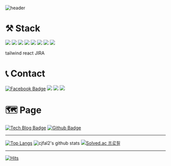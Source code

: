 ![header](https://capsule-render.vercel.app/api?type=waving&color=gradient&height=300&section=header&text=DongjunKim&fontSize=90)


# ⚒  Stack

<img src="https://img.shields.io/badge/Python-3776AB?style=for-the-badge&logo=Python&logoColor=red"> <img src="https://img.shields.io/badge/Notion-000000?style=for-the-badge&logo=Notion&logoColor=F0F8FF"> <img src="https://img.shields.io/badge/Django-21360d?style=for-the-badge&logo=Django&logoColor=F0F8FF"> <img src="https://img.shields.io/badge/HTML5-red?style=for-the-badge&logo=HTML5&logoColor=c2c6b3"> <img src="https://img.shields.io/badge/CSS3-blue?style=for-the-badge&logo=CSS3&logoColor=F0F8FF"> <img src="https://img.shields.io/badge/BOOTSTRAP-purple?style=for-the-badge&logo=BOOTSTRAP&logoColor=F0F8FF"> <img src="https://img.shields.io/badge/JavaScript-orange?style=for-the-badge&logo=JavaScript&logoColor=F0F8FF"> <img src="https://img.shields.io/badge/vue.js-4FC08D?style=for-the-badge&logo=vue.js&logoColor=white">

tailwind react JIRA 

# 📞 Contact
[![Facebook Badge](https://img.shields.io/badge/facebook-1877f2?style=flat-square&logo=facebook&logoColor=white&link=https://www.facebook.com/cjfal2)](https://www.facebook.com/cjfal2) <a href="mailto:dongjun318@naver.com"><img src="https://img.shields.io/badge/Naver-03C75A?style=flat-square&logo=naver&logoColor=white"/></a> <a href="mailto:dongjun9636@gmail.com"><img src="https://img.shields.io/badge/Gmail-EA4335?style=flat-square&logo=gmail&logoColor=white"/></a> <a href="mailto:cjfal2@kakao.com"><img src="https://img.shields.io/badge/Kakao-FFCD00?style=flat-square&logo=Kakao&logoColor=black"/></a>



# 🗺 Page

[![Tech Blog Badge](http://img.shields.io/badge/-Tech%20blog-yellow?style=flat-square&logo=github&link=https://cjfal2.github.io/dj/)](https://cjfal2.github.io/dj/) [![Github Badge](http://img.shields.io/badge/-Github-black?style=flat-square&logo=github&link=https://github.com/cjfal2)](https://github.com/cjfal2)



---
[![Top Langs](https://github-readme-stats.vercel.app/api/top-langs/?username=cjfal2)](https://github.com/anuraghazra/github-readme-stats) ![cjfal2's github stats](https://github-readme-stats.vercel.app/api?username=cjfal2&show_icons=true) [![Solved.ac 프로필](http://mazassumnida.wtf/api/v2/generate_badge?boj=cjfal2)](https://solved.ac/cjfal2)

---

[![Hits](https://hits.seeyoufarm.com/api/count/incr/badge.svg?url=https%3A%2F%2Fgithub.com%2Fcjfal2&count_bg=%23E2E300&title_bg=%23454545&icon=waze.svg&icon_color=%23FFFFFF&title=hits&edge_flat=false)](https://hits.seeyoufarm.com)


<!--
**cjfal2/cjfal2** is a ✨ _special_ ✨ repository because its `README.md` (this file) appears on your GitHub profile.

Here are some ideas to get you started:

- 🔭 I’m currently working on ...
- 🌱 I’m currently learning ...
- 👯 I’m looking to collaborate on ...
- 🤔 I’m looking for help with ...
- 💬 Ask me about ...
- 📫 How to reach me: ...
- 😄 Pronouns: ...
- ⚡ Fun fact: ...
-->
